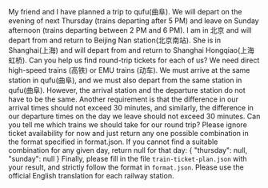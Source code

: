My friend and I have planned a trip to qufu(曲阜). We will depart on the evening of next Thursday (trains departing after 5 PM) and leave on Sunday afternoon (trains departing between 2 PM and 6 PM). I am in 北京 and will depart from and return to Beijing Nan station(北京南站). She is in Shanghai(上海) and will depart from and return to Shanghai Hongqiao(上海虹桥). Can you help us find round-trip tickets for each of us? We need direct high-speed trains (高铁) or EMU trains (动车). We must arrive at the same station in qufu(曲阜), and we must also depart from the same station in qufu(曲阜). However, the arrival station and the departure station do not have to be the same. Another requirement is that the difference in our arrival times should not exceed 30 minutes, and similarly, the difference in our departure times on the day we leave should not exceed 30 minutes. Can you tell me which trains we should take for our round trip? Please ignore ticket availability for now and just return any one possible combination in the format specified in format.json. If you cannot find a suitable combination for any given day, return null for that day:
{
"thursday": null,
"sunday": null
}
Finally, please fill in the file `train-ticket-plan.json` with your result, and strictly follow the format in `format.json`. Please use the official English translation for each railway station.
